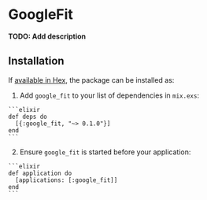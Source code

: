 # GoogleFit

**TODO: Add description**

## Installation

If [available in Hex](https://hex.pm/docs/publish), the package can be installed as:

  1. Add `google_fit` to your list of dependencies in `mix.exs`:

    ```elixir
    def deps do
      [{:google_fit, "~> 0.1.0"}]
    end
    ```

  2. Ensure `google_fit` is started before your application:

    ```elixir
    def application do
      [applications: [:google_fit]]
    end
    ```

